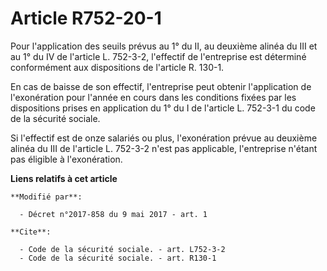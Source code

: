 # Article R752-20-1

Pour l'application des seuils prévus au 1° du II, au deuxième alinéa du III et au 1° du IV de l'article L. 752-3-2,
l'effectif de l'entreprise est déterminé conformément aux dispositions de l'article R. 130-1. 

En cas de baisse de son effectif, l'entreprise peut obtenir l'application de l'exonération pour l'année en cours dans les
conditions fixées par les dispositions prises en application du 1° du I de l'article L. 752-3-1 du code de la sécurité
sociale. 

Si l'effectif est de onze salariés ou plus, l'exonération prévue au deuxième alinéa du III de l'article L. 752-3-2 n'est pas
applicable, l'entreprise n'étant pas éligible à l'exonération.

**Liens relatifs à cet article**

	**Modifié par**:

	  - Décret n°2017-858 du 9 mai 2017 - art. 1

	**Cite**:

	  - Code de la sécurité sociale. - art. L752-3-2
	  - Code de la sécurité sociale. - art. R130-1
